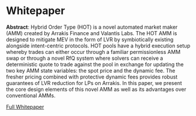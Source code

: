 # Whitepaper

**Abstract**: Hybrid Order Type (HOT) is a novel automated market maker (AMM) created by Arrakis Finance and Valantis Labs. The HOT AMM is designed to mitigate MEV in the form of LVR by symbiotically existing alongside intent-centric protocols. HOT pools have a hybrid execution setup whereby trades can either occur through a familiar permissionless AMM swap or through a novel RfQ system where solvers can receive a deterministic quote to trade against the pool in exchange for updating the two key AMM state variables: the spot price and the dynamic fee. The fresher pricing combined with protective dynamic fees provides robust guarantees of LVR reduction for LPs on Arrakis. In this paper, we present the core design elements of this novel AMM as well as its advantages over conventional AMMs.

[Full Whitepaper](https://github.com/ArrakisFinance/research/blob/main/HOTAMM-Whitepaper.pdf)
